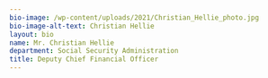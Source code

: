 ```yaml
---
bio-image: /wp-content/uploads/2021/Christian_Hellie_photo.jpg
bio-image-alt-text: Christian Hellie
layout: bio
name: Mr. Christian Hellie
department: Social Security Administration
title: Deputy Chief Financial Officer
---
```

